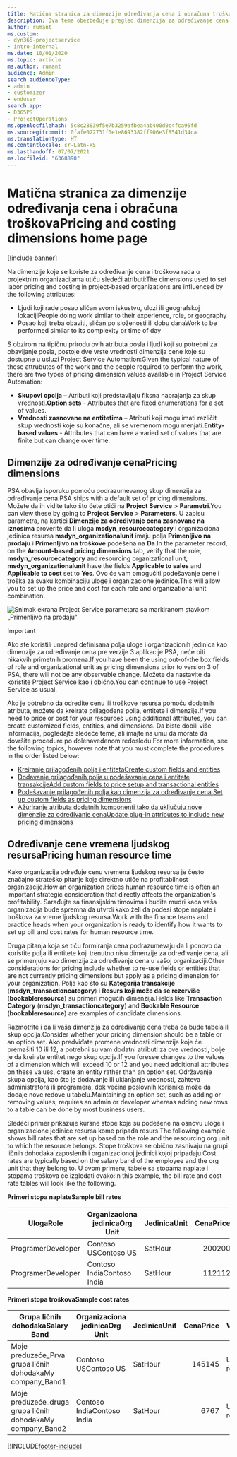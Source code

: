 ```yaml
---
title: Matična stranica za dimenzije određivanja cena i obračuna troškova
description: Ova tema obezbeđuje pregled dimenzija za određivanje cena.
author: rumant
ms.custom:
- dyn365-projectservice
- intro-internal
ms.date: 10/01/2020
ms.topic: article
ms.author: rumant
audience: Admin
search.audienceType:
- admin
- customizer
- enduser
search.app:
- D365PS
- ProjectOperations
ms.openlocfilehash: 5c8c28839f5e7b3259afbea4ab400d0c4fca95fd
ms.sourcegitcommit: 0fafe022731f0e1e8693382ff906e3f8541d34ca
ms.translationtype: HT
ms.contentlocale: sr-Latn-RS
ms.lasthandoff: 07/07/2021
ms.locfileid: "6368898"
---
```

# <a name="pricing-and-costing-dimensions-home-page"></a><span data-ttu-id="64ed4-103">Matična stranica za dimenzije određivanja cena i obračuna troškova</span><span class="sxs-lookup"><span data-stu-id="64ed4-103">Pricing and costing dimensions home page</span></span>

[!include [banner](../includes/psa-now-project-operations.md)]

<span data-ttu-id="64ed4-104">Na dimenzije koje se koriste za određivanje cena i troškova rada u projektnim organizacijama utiču sledeći atributi:</span><span class="sxs-lookup"><span data-stu-id="64ed4-104">The dimensions used to set labor pricing and costing in project-based organizations are influenced by the following attributes:</span></span>

- <span data-ttu-id="64ed4-105">Ljudi koji rade posao sličan svom iskustvu, ulozi ili geografskoj lokaciji</span><span class="sxs-lookup"><span data-stu-id="64ed4-105">People doing work similar to their experience, role, or geography</span></span>
- <span data-ttu-id="64ed4-106">Posao koji treba obaviti, sličan po složenosti ili dobu dana</span><span class="sxs-lookup"><span data-stu-id="64ed4-106">Work to be performed similar to its complexity or time of day</span></span>

<span data-ttu-id="64ed4-107">S obzirom na tipičnu prirodu ovih atributa posla i ljudi koji su potrebni za obavljanje posla, postoje dve vrste vrednosti dimenzija cene koje su dostupne u usluzi Project Service Automation:</span><span class="sxs-lookup"><span data-stu-id="64ed4-107">Given the typical nature of these attrubutes of the work and the people required to perform the work, there are two types of pricing dimension values available in Project Service Automation:</span></span> 

- <span data-ttu-id="64ed4-108">**Skupovi opcija** – Atributi koji predstavljaju fiksna nabrajanja za skup vrednosti.</span><span class="sxs-lookup"><span data-stu-id="64ed4-108">**Option sets** - Attributes that are fixed enumerations for a set of values.</span></span>
- <span data-ttu-id="64ed4-109">**Vrednosti zasnovane na entitetima** – Atributi koji mogu imati različit skup vrednosti koje su konačne, ali se vremenom mogu menjati.</span><span class="sxs-lookup"><span data-stu-id="64ed4-109">**Entity-based values** - Attributes that can have a varied set of values that are finite but can change over time.</span></span>

## <a name="pricing-dimensions"></a><span data-ttu-id="64ed4-110">Dimenzije za određivanje cena</span><span class="sxs-lookup"><span data-stu-id="64ed4-110">Pricing dimensions</span></span>

<span data-ttu-id="64ed4-111">PSA obavlja isporuku pomoću podrazumevanog skup dimenzija za određivanje cena.</span><span class="sxs-lookup"><span data-stu-id="64ed4-111">PSA ships with a default set of pricing dimensions.</span></span> <span data-ttu-id="64ed4-112">Možete da ih vidite tako što ćete otići na **Project Service** > **Parametri**.</span><span class="sxs-lookup"><span data-stu-id="64ed4-112">You can view these by going to **Project Service** > **Parameters**.</span></span> <span data-ttu-id="64ed4-113">U zapisu parametra, na kartici **Dimenzije za određivanje cena zasnovane na iznosima** proverite da li uloga **msdyn_resourcecategory** i organizaciona jedinica resursa **msdyn_organizationalunit** imaju polja **Primenljivo na prodaju** i **Primenljivo na troškove** podešena na **Da**.</span><span class="sxs-lookup"><span data-stu-id="64ed4-113">In the parameter record, on the **Amount-based pricing dimensions** tab, verify that the role, **msdyn_resourcecategory** and resourcing organizational unit, **msdyn_organizationalunit** have the fields **Applicable to sales** and **Applicable to cost** set to **Yes**.</span></span> <span data-ttu-id="64ed4-114">Ovo će vam omogućiti podešavanje cene i troška za svaku kombinaciju uloge i organizacione jedinice.</span><span class="sxs-lookup"><span data-stu-id="64ed4-114">This will allow you to set up the price and cost for each role and organizational unit combination.</span></span>

![Snimak ekrana Project Service parametara sa markiranom stavkom „Primenljivo na prodaju“](media/PS-OOB-parameters.png)

> [!IMPORTANT]
> <span data-ttu-id="64ed4-116">Ako ste koristili unapred definisana polja uloge i organizacionih jedinica kao dimenzije za određivanje cena pre verzije 3 aplikacije PSA, neće biti nikakvih primetnih promena.</span><span class="sxs-lookup"><span data-stu-id="64ed4-116">If you have been the using out-of-the box fields of role and organizational unit as pricing dimensions prior to version 3 of PSA, there will not be any observable change.</span></span> <span data-ttu-id="64ed4-117">Možete da nastavite da koristite Project Service kao i obično.</span><span class="sxs-lookup"><span data-stu-id="64ed4-117">You can continue to use Project Service as usual.</span></span> 

<span data-ttu-id="64ed4-118">Ako je potrebno da odredite cenu ili troškove resursa pomoću dodatnih atributa, možete da kreirate prilagođena polja, entitete i dimenzije.</span><span class="sxs-lookup"><span data-stu-id="64ed4-118">If you need to price or cost for your resources using additional attributes, you can create customized fields, entities, and dimensions.</span></span> <span data-ttu-id="64ed4-119">Da biste dobili više informacija, pogledajte sledeće teme, ali imajte na umu da morate da dovršite procedure po dolenavedenom redosledu:</span><span class="sxs-lookup"><span data-stu-id="64ed4-119">For more information, see the following topics, however note that you must complete the procedures in the order listed below:</span></span>

- [<span data-ttu-id="64ed4-120">Kreiranje prilagođenih polja i entiteta</span><span class="sxs-lookup"><span data-stu-id="64ed4-120">Create custom fields and entities</span></span>](create-custom-fields-entities.md)
- [<span data-ttu-id="64ed4-121">Dodavanje prilagođenih polja u podešavanje cena i entitete transakcije</span><span class="sxs-lookup"><span data-stu-id="64ed4-121">Add custom fields to price setup and transactional entities</span></span>](field-references.md)
- [<span data-ttu-id="64ed4-122">Podešavanje prilagođenih polja kao dimenzija za određivanje cena </span><span class="sxs-lookup"><span data-stu-id="64ed4-122">Set up custom fields as pricing dimensions</span></span>](set-up-pricing-dimensions.md)
- [<span data-ttu-id="64ed4-123">Ažuriranje atributa dodatnih komponenti tako da uključuju nove dimenzije za određivanje cena</span><span class="sxs-lookup"><span data-stu-id="64ed4-123">Update plug-in attributes to include new pricing dimensions</span></span>](update-plug-in-attributes.md)

## <a name="pricing-human-resource-time"></a><span data-ttu-id="64ed4-124">Određivanje cene vremena ljudskog resursa</span><span class="sxs-lookup"><span data-stu-id="64ed4-124">Pricing human resource time</span></span>
<span data-ttu-id="64ed4-125">Kako organizacija određuje cenu vremena ljudskog resursa je često značajno strateško pitanje koje direktno utiče na profitabilnost organizacije.</span><span class="sxs-lookup"><span data-stu-id="64ed4-125">How an organization prices human resource time is often an important strategic consideration that directly affects the organization's profitability.</span></span> <span data-ttu-id="64ed4-126">Sarađujte sa finansijskim timovima i budite mudri kada vaša organizacija bude spremna da utvrdi kako želi da podesi stope naplate i troškova za vreme ljudskog resursa.</span><span class="sxs-lookup"><span data-stu-id="64ed4-126">Work with the finance teams and practice heads when your organization is ready to identify how it wants to set up bill and cost rates for human resource time.</span></span>

<span data-ttu-id="64ed4-127">Druga pitanja koja se tiču formiranja cena podrazumevaju da li ponovo da koristite polja ili entitete koji trenutno nisu dimenzije za određivanje cena, ali se primenjuju kao dimenzija za određivanje cena u vašoj organizaciji.</span><span class="sxs-lookup"><span data-stu-id="64ed4-127">Other considerations for pricing include whether to re-use fields or entities that are not currently pricing dimensions but apply as a pricing dimension for your organization.</span></span> <span data-ttu-id="64ed4-128">Polja kao što su **Kategorija transakcije** (**msdyn_transactioncategory**) i **Resurs koji može da se rezerviše** (**bookableresource**) su primeri mogućih dimenzija.</span><span class="sxs-lookup"><span data-stu-id="64ed4-128">Fields like **Transaction Category** (**msdyn_transactioncategory**) and **Bookable Resource** (**bookableresource**) are examples of candidate dimensions.</span></span> 

<span data-ttu-id="64ed4-129">Razmotrite i da li vaša dimenzija za određivanje cena treba da bude tabela ili skup opcija.</span><span class="sxs-lookup"><span data-stu-id="64ed4-129">Consider whether your pricing dimension should be a table or an option set.</span></span> <span data-ttu-id="64ed4-130">Ako predviđate promene vrednosti dimenzije koje će premašiti 10 ili 12, a potrebni su vam dodatni atributi za ove vrednosti, bolje je da kreirate entitet nego skup opcija.</span><span class="sxs-lookup"><span data-stu-id="64ed4-130">If you foresee changes to the values of a dimension which will exceed 10 or 12 and you need additional attributes on these values, create an entity rather than an option set.</span></span> <span data-ttu-id="64ed4-131">Održavanje skupa opcija, kao što je dodavanje ili uklanjanje vrednosti, zahteva administratora ili programera, dok većina poslovnih korisnika može da dodaje nove redove u tabelu.</span><span class="sxs-lookup"><span data-stu-id="64ed4-131">Maintaining an option set, such as adding or removing values, requires an admin or developer whereas adding new rows to a table can be done by most business users.</span></span>

<span data-ttu-id="64ed4-132">Sledeći primer prikazuje kursne stope koje su podešene na osnovu uloge i organizacione jedinice resursa kome pripada resurs.</span><span class="sxs-lookup"><span data-stu-id="64ed4-132">The following example shows bill rates that are set up based on the role and the resourcing org unit to which the resource belongs.</span></span> <span data-ttu-id="64ed4-133">Stope troškova se obično zasnivaju na grupi ličnih dohodaka zaposlenih i organizacionoj jedinici kojoj pripadaju.</span><span class="sxs-lookup"><span data-stu-id="64ed4-133">Cost rates are typically based on the salary band of the employee and the org unit that they belong to.</span></span> <span data-ttu-id="64ed4-134">U ovom primeru, tabele sa stopama naplate i stopama troškova će izgledati ovako:</span><span class="sxs-lookup"><span data-stu-id="64ed4-134">In this example, the bill rate and cost rate tables will look like the following.</span></span>

<span data-ttu-id="64ed4-135">**Primeri stopa naplate**</span><span class="sxs-lookup"><span data-stu-id="64ed4-135">**Sample bill rates**</span></span>

| <span data-ttu-id="64ed4-136">Uloga</span><span class="sxs-lookup"><span data-stu-id="64ed4-136">Role</span></span>        | <span data-ttu-id="64ed4-137">Organizaciona jedinica</span><span class="sxs-lookup"><span data-stu-id="64ed4-137">Org Unit</span></span>    |<span data-ttu-id="64ed4-138">Jedinica</span><span class="sxs-lookup"><span data-stu-id="64ed4-138">Unit</span></span>      |<span data-ttu-id="64ed4-139">Cena</span><span class="sxs-lookup"><span data-stu-id="64ed4-139">Price</span></span>      |<span data-ttu-id="64ed4-140">Valuta</span><span class="sxs-lookup"><span data-stu-id="64ed4-140">Currency</span></span>  |
| ------------|-------------|----------|----------:|----------|
| <span data-ttu-id="64ed4-141">Programer</span><span class="sxs-lookup"><span data-stu-id="64ed4-141">Developer</span></span>   | <span data-ttu-id="64ed4-142">Contoso US</span><span class="sxs-lookup"><span data-stu-id="64ed4-142">Contoso US</span></span>  |<span data-ttu-id="64ed4-143">Sat</span><span class="sxs-lookup"><span data-stu-id="64ed4-143">Hour</span></span> | <span data-ttu-id="64ed4-144">200</span><span class="sxs-lookup"><span data-stu-id="64ed4-144">200</span></span>|<span data-ttu-id="64ed4-145">USD rešenje</span><span class="sxs-lookup"><span data-stu-id="64ed4-145">USD</span></span>     |
| <span data-ttu-id="64ed4-146">Programer</span><span class="sxs-lookup"><span data-stu-id="64ed4-146">Developer</span></span>   | <span data-ttu-id="64ed4-147">Contoso India</span><span class="sxs-lookup"><span data-stu-id="64ed4-147">Contoso India</span></span> |<span data-ttu-id="64ed4-148">Sat</span><span class="sxs-lookup"><span data-stu-id="64ed4-148">Hour</span></span>|   <span data-ttu-id="64ed4-149">112</span><span class="sxs-lookup"><span data-stu-id="64ed4-149">112</span></span>|<span data-ttu-id="64ed4-150">USD rešenje</span><span class="sxs-lookup"><span data-stu-id="64ed4-150">USD</span></span>     |


<span data-ttu-id="64ed4-151">**Primeri stopa troškova**</span><span class="sxs-lookup"><span data-stu-id="64ed4-151">**Sample cost rates**</span></span>

| <span data-ttu-id="64ed4-152">Grupa ličnih dohodaka</span><span class="sxs-lookup"><span data-stu-id="64ed4-152">Salary Band</span></span>     | <span data-ttu-id="64ed4-153">Organizaciona jedinica</span><span class="sxs-lookup"><span data-stu-id="64ed4-153">Org Unit</span></span>    |<span data-ttu-id="64ed4-154">Jedinica</span><span class="sxs-lookup"><span data-stu-id="64ed4-154">Unit</span></span>      |<span data-ttu-id="64ed4-155">Cena</span><span class="sxs-lookup"><span data-stu-id="64ed4-155">Price</span></span>      |<span data-ttu-id="64ed4-156">Valuta</span><span class="sxs-lookup"><span data-stu-id="64ed4-156">Currency</span></span>  |
| ----------------|-------------|----------|----------:|----------|
| <span data-ttu-id="64ed4-157">Moje preduzeće_Prva grupa ličnih dohodaka</span><span class="sxs-lookup"><span data-stu-id="64ed4-157">My company_Band1</span></span> | <span data-ttu-id="64ed4-158">Contoso US</span><span class="sxs-lookup"><span data-stu-id="64ed4-158">Contoso US</span></span>  |<span data-ttu-id="64ed4-159">Sat</span><span class="sxs-lookup"><span data-stu-id="64ed4-159">Hour</span></span> | <span data-ttu-id="64ed4-160">145</span><span class="sxs-lookup"><span data-stu-id="64ed4-160">145</span></span>|<span data-ttu-id="64ed4-161">USD rešenje</span><span class="sxs-lookup"><span data-stu-id="64ed4-161">USD</span></span>     |
| <span data-ttu-id="64ed4-162">Moje preduzeće_druga grupa ličnih dohodaka</span><span class="sxs-lookup"><span data-stu-id="64ed4-162">My company_Band2</span></span> | <span data-ttu-id="64ed4-163">Contoso India</span><span class="sxs-lookup"><span data-stu-id="64ed4-163">Contoso India</span></span> |<span data-ttu-id="64ed4-164">Sat</span><span class="sxs-lookup"><span data-stu-id="64ed4-164">Hour</span></span>|   <span data-ttu-id="64ed4-165">67</span><span class="sxs-lookup"><span data-stu-id="64ed4-165">67</span></span>|<span data-ttu-id="64ed4-166">USD rešenje</span><span class="sxs-lookup"><span data-stu-id="64ed4-166">USD</span></span>     |


[!INCLUDE[footer-include](../includes/footer-banner.md)]